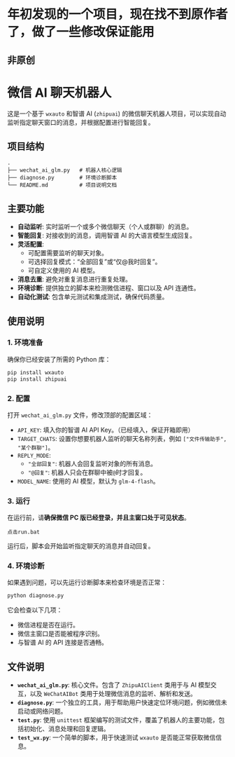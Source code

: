 # 年初发现的一个项目，现在找不到原作者了，做了一些修改保证能用
## 非原创
# 微信 AI 聊天机器人

这是一个基于 `wxauto` 和智谱 AI (`zhipuai`) 的微信聊天机器人项目，可以实现自动监听指定聊天窗口的消息，并根据配置进行智能回复。

## 项目结构

```
.
├── wechat_ai_glm.py   # 机器人核心逻辑
├── diagnose.py        # 环境诊断脚本
└── README.md          # 项目说明文档
```

## 主要功能

- **自动监听**: 实时监听一个或多个微信聊天（个人或群聊）的消息。
- **智能回复**: 对接收到的消息，调用智谱 AI 的大语言模型生成回复。
- **灵活配置**: 
    - 可配置需要监听的聊天对象。
    - 可选择回复模式：“全部回复”或“仅@我时回复”。
    - 可自定义使用的 AI 模型。
- **消息去重**: 避免对重复消息进行重复处理。
- **环境诊断**: 提供独立的脚本来检测微信进程、窗口以及 API 连通性。
- **自动化测试**: 包含单元测试和集成测试，确保代码质量。

## 使用说明

### 1. 环境准备

确保你已经安装了所需的 Python 库：

```bash
pip install wxauto
pip install zhipuai
```

### 2. 配置

打开 `wechat_ai_glm.py` 文件，修改顶部的配置区域：

- `API_KEY`: 填入你的智谱 AI API Key。（已经填入，保证开箱即用）
- `TARGET_CHATS`: 设置你想要机器人监听的聊天名称列表，例如 `["文件传输助手", "某个群聊"]`。
- `REPLY_MODE`: 
    - `"全部回复"`: 机器人会回复监听对象的所有消息。
    - `"@回复"`: 机器人只会在群聊中被`@`时才回复。
- `MODEL_NAME`: 使用的 AI 模型，默认为 `glm-4-flash`。

### 3. 运行

在运行前，请**确保微信 PC 版已经登录，并且主窗口处于可见状态**。

```
点击run.bat
```

运行后，脚本会开始监听指定聊天的消息并自动回复。

### 4. 环境诊断

如果遇到问题，可以先运行诊断脚本来检查环境是否正常：

```bash
python diagnose.py
```

它会检查以下几项：
- 微信进程是否在运行。
- 微信主窗口是否能被程序识别。
- 与智谱 AI 的 API 连接是否通畅。

## 文件说明

- **`wechat_ai_glm.py`**: 核心文件。包含了 `ZhipuAIClient` 类用于与 AI 模型交互，以及 `WeChatAIBot` 类用于处理微信消息的监听、解析和发送。
- **`diagnose.py`**: 一个独立的工具，用于帮助用户快速定位环境问题，例如微信未启动或网络问题。
- **`test.py`**: 使用 `unittest` 框架编写的测试文件，覆盖了机器人的主要功能，包括初始化、消息处理和回复逻辑。
- **`test_wx.py`**: 一个简单的脚本，用于快速测试 `wxauto` 是否能正常获取微信信息。
